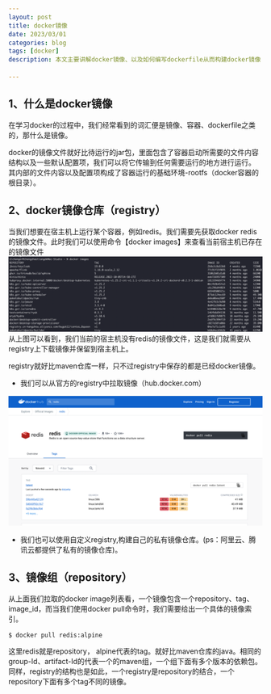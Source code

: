 ```yaml
---
layout: post
title: docker镜像
date: 2023/03/01
categories: blog
tags: [docker]
description: 本文主要讲解docker镜像、以及如何编写dockerfile从而构建docker镜像

---
```


## 1、什么是docker镜像

在学习docker的过程中，我们经常看到的词汇便是镜像、容器、dockerfile之类的，那什么是镜像。

docker的镜像文件就好比待运行的jar包，里面包含了容器启动所需要的文件内容结构以及一些默认配置项，我们可以将它传输到任何需要运行的地方进行运行。
其内部的文件内容以及配置项构成了容器运行的基础环境-rootfs（docker容器的根目录）。

## 2、docker镜像仓库（registry）

当我们想要在宿主机上运行某个容器，例如redis。我们需要先获取docker redis的镜像文件。此时我们可以使用命令【docker images】来查看当前宿主机已存在的镜像文件
![docker-images](../material/20230301/images.png)
从上图可以看到，我们当前的宿主机没有redis的镜像文件，这是我们就需要从registry上下载镜像并保留到宿主机上。

registry就好比maven仓库一样，只不过registry中保存的都是已经docker镜像。

- 我们可以从官方的registry中拉取镜像（hub.docker.com）

![hub-docker](../material/20230301/hub_docker.png)

- 我们也可以使用自定义registry,构建自己的私有镜像仓库。(ps：阿里云、腾讯云都提供了私有的镜像仓库)。

## 3、镜像组（repository）

从上面我们拉取的docker image列表看，一个镜像包含一个repository、tag、image_id，而当我们使用docker pull命令时，我们需要给出一个具体的镜像索引。

    $ docker pull redis:alpine

这里redis就是repository， alpine代表的tag。就好比maven仓库的java。相同的group-Id、artifact-Id的代表一个的maven组，一个组下面有多个版本的依赖包。
同样，registry的结构也是如此，一个registry是repository的结合，一个repository下面有多个tag不同的镜像。



